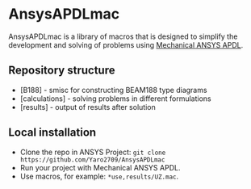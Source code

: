 # AnsysAPDLmac

AnsysAPDLmac is a library of macros that is designed to simplify the development and solving of problems using [Mechanical ANSYS APDL](https://www.ansys.com/). 

## Repository structure

- [B188] - smisc for constructing BEAM188 type diagrams
- [calculations] - solving problems in different formulations
- [results] - output of results after solution
 
## Local installation

- Clone the repo in ANSYS Project: `git clone https://github.com/Yaro2709/AnsysAPDLmac`
- Run your project with Mechanical ANSYS APDL.
- Use macros, for example: `*use,results/UZ.mac`.
